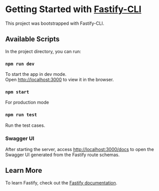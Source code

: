 # Getting Started with [Fastify-CLI](https://www.npmjs.com/package/fastify-cli)
This project was bootstrapped with Fastify-CLI.

## Available Scripts

In the project directory, you can run:

### `npm run dev`

To start the app in dev mode.\
Open [http://localhost:3000](http://localhost:3000) to view it in the browser.

### `npm start`

For production mode

### `npm run test`

Run the test cases.

### Swagger UI

After starting the server, access [http://localhost:3000/docs](http://localhost:3000/docs) to open the Swagger UI generated from the Fastify route schemas.

## Learn More

To learn Fastify, check out the [Fastify documentation](https://fastify.dev/docs/latest/).

